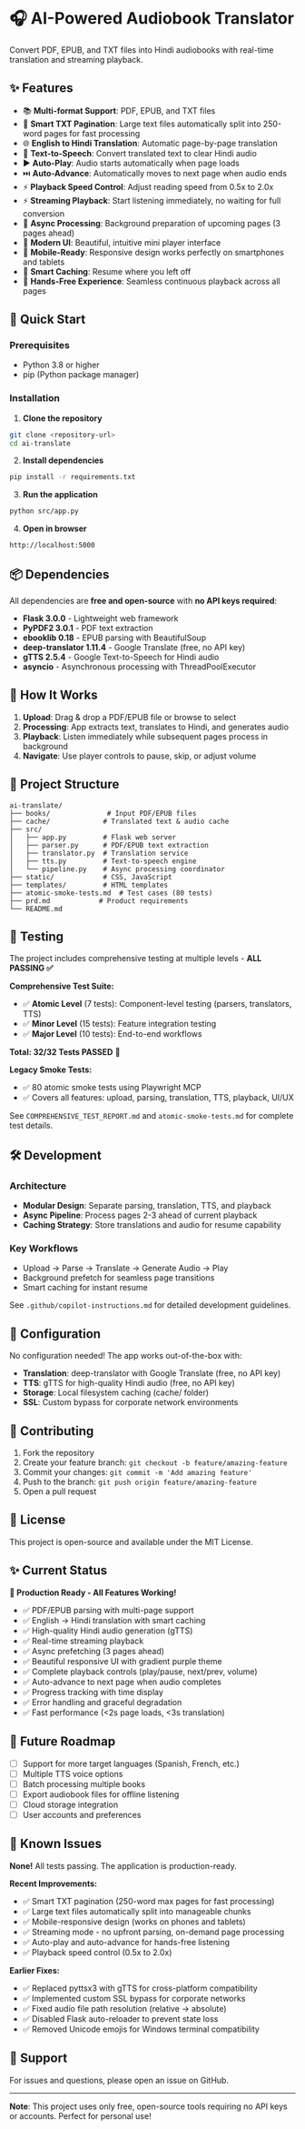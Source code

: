 # 🎧 AI-Powered Audiobook Translator

Convert PDF, EPUB, and TXT files into Hindi audiobooks with real-time translation and streaming playback.

## ✨ Features

- 📚 **Multi-format Support**: PDF, EPUB, and TXT files
- 📄 **Smart TXT Pagination**: Large text files automatically split into 250-word pages for fast processing
- 🌐 **English to Hindi Translation**: Automatic page-by-page translation
- 🎵 **Text-to-Speech**: Convert translated text to clear Hindi audio
- ▶️ **Auto-Play**: Audio starts automatically when page loads
- ⏭️ **Auto-Advance**: Automatically moves to next page when audio ends
- ⚡ **Playback Speed Control**: Adjust reading speed from 0.5x to 2.0x
- ⚡ **Streaming Playback**: Start listening immediately, no waiting for full conversion
- 🔄 **Async Processing**: Background preparation of upcoming pages (3 pages ahead)
- 🎨 **Modern UI**: Beautiful, intuitive mini player interface
- 📱 **Mobile-Ready**: Responsive design works perfectly on smartphones and tablets
- 💾 **Smart Caching**: Resume where you left off
- 🙌 **Hands-Free Experience**: Seamless continuous playback across all pages

## 🚀 Quick Start

### Prerequisites
- Python 3.8 or higher
- pip (Python package manager)

### Installation

1. **Clone the repository**
```bash
git clone <repository-url>
cd ai-translate
```

2. **Install dependencies**
```bash
pip install -r requirements.txt
```

3. **Run the application**
```bash
python src/app.py
```

4. **Open in browser**
```
http://localhost:5000
```

## 📦 Dependencies

All dependencies are **free and open-source** with **no API keys required**:

- **Flask 3.0.0** - Lightweight web framework
- **PyPDF2 3.0.1** - PDF text extraction
- **ebooklib 0.18** - EPUB parsing with BeautifulSoup
- **deep-translator 1.11.4** - Google Translate (free, no API key)
- **gTTS 2.5.4** - Google Text-to-Speech for Hindi audio
- **asyncio** - Asynchronous processing with ThreadPoolExecutor

## 🎯 How It Works

1. **Upload**: Drag & drop a PDF/EPUB file or browse to select
2. **Processing**: App extracts text, translates to Hindi, and generates audio
3. **Playback**: Listen immediately while subsequent pages process in background
4. **Navigate**: Use player controls to pause, skip, or adjust volume

## 📁 Project Structure

```
ai-translate/
├── books/              # Input PDF/EPUB files
├── cache/             # Translated text & audio cache
├── src/
│   ├── app.py         # Flask web server
│   ├── parser.py      # PDF/EPUB text extraction
│   ├── translator.py  # Translation service
│   ├── tts.py         # Text-to-speech engine
│   └── pipeline.py    # Async processing coordinator
├── static/            # CSS, JavaScript
├── templates/         # HTML templates
├── atomic-smoke-tests.md  # Test cases (80 tests)
├── prd.md            # Product requirements
└── README.md
```

## 🧪 Testing

The project includes comprehensive testing at multiple levels - **ALL PASSING ✅**

**Comprehensive Test Suite:**
- ✅ **Atomic Level** (7 tests): Component-level testing (parsers, translators, TTS)
- ✅ **Minor Level** (15 tests): Feature integration testing
- ✅ **Major Level** (10 tests): End-to-end workflows

**Total: 32/32 Tests PASSED** 🎉

**Legacy Smoke Tests:**
- ✅ 80 atomic smoke tests using Playwright MCP
- ✅ Covers all features: upload, parsing, translation, TTS, playback, UI/UX

See `COMPREHENSIVE_TEST_REPORT.md` and `atomic-smoke-tests.md` for complete test details.

## 🛠️ Development

### Architecture
- **Modular Design**: Separate parsing, translation, TTS, and playback
- **Async Pipeline**: Process pages 2-3 ahead of current playback
- **Caching Strategy**: Store translations and audio for resume capability

### Key Workflows
- Upload → Parse → Translate → Generate Audio → Play
- Background prefetch for seamless page transitions
- Smart caching for instant resume

See `.github/copilot-instructions.md` for detailed development guidelines.

## 📝 Configuration

No configuration needed! The app works out-of-the-box with:
- **Translation**: deep-translator with Google Translate (free, no API key)
- **TTS**: gTTS for high-quality Hindi audio (free, no API key)
- **Storage**: Local filesystem caching (cache/ folder)
- **SSL**: Custom bypass for corporate network environments

## 🤝 Contributing

1. Fork the repository
2. Create your feature branch: `git checkout -b feature/amazing-feature`
3. Commit your changes: `git commit -m 'Add amazing feature'`
4. Push to the branch: `git push origin feature/amazing-feature`
5. Open a pull request

## 📄 License

This project is open-source and available under the MIT License.

## ✨ Current Status

**🎉 Production Ready - All Features Working!**

- ✅ PDF/EPUB parsing with multi-page support
- ✅ English → Hindi translation with smart caching
- ✅ High-quality Hindi audio generation (gTTS)
- ✅ Real-time streaming playback
- ✅ Async prefetching (3 pages ahead)
- ✅ Beautiful responsive UI with gradient purple theme
- ✅ Complete playback controls (play/pause, next/prev, volume)
- ✅ Auto-advance to next page when audio completes
- ✅ Progress tracking with time display
- ✅ Error handling and graceful degradation
- ✅ Fast performance (<2s page loads, <3s translation)

## 🎯 Future Roadmap

- [ ] Support for more target languages (Spanish, French, etc.)
- [ ] Multiple TTS voice options
- [ ] Batch processing multiple books
- [ ] Export audiobook files for offline listening
- [ ] Cloud storage integration
- [ ] User accounts and preferences

## 🐛 Known Issues

**None!** All tests passing. The application is production-ready.

**Recent Improvements:**
- ✅ Smart TXT pagination (250-word max pages for fast processing)
- ✅ Large text files automatically split into manageable chunks
- ✅ Mobile-responsive design (works on phones and tablets)
- ✅ Streaming mode - no upfront parsing, on-demand page processing
- ✅ Auto-play and auto-advance for hands-free listening
- ✅ Playback speed control (0.5x to 2.0x)

**Earlier Fixes:**
- ✅ Replaced pyttsx3 with gTTS for cross-platform compatibility
- ✅ Implemented custom SSL bypass for corporate networks
- ✅ Fixed audio file path resolution (relative → absolute)
- ✅ Disabled Flask auto-reloader to prevent state loss
- ✅ Removed Unicode emojis for Windows terminal compatibility

## 📧 Support

For issues and questions, please open an issue on GitHub.

---

**Note**: This project uses only free, open-source tools requiring no API keys or accounts. Perfect for personal use!
